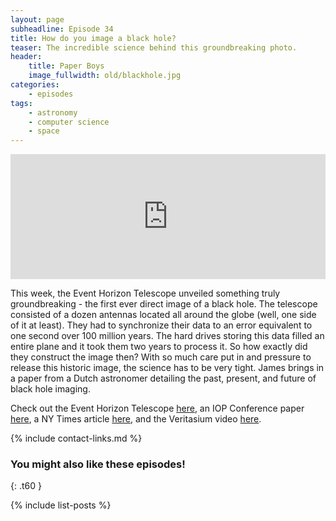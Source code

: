 ```yaml
---
layout: page
subheadline: Episode 34
title: How do you image a black hole?
teaser: The incredible science behind this groundbreaking photo.
header:
    title: Paper Boys
    image_fullwidth: old/blackhole.jpg
categories:
    - episodes
tags:
    - astronomy
    - computer science
    - space
---
```


<iframe src="https://pinecast.com/player/780a8d48-4ffd-4384-ad66-eb481c63e038?theme=thick" seamless height="200" style="border:0" class="pinecast-embed" frameborder="0" width="100%"></iframe>

This week, the Event Horizon Telescope unveiled something truly groundbreaking - the first ever direct image of a black hole. The telescope consisted of a dozen antennas located all around the globe (well, one side of it at least). They had to synchronize their data to an error equivalent to one second over 100 million years. The hard drives storing this data filled an entire plane and it took them two years to process it. So how exactly did they construct the image then? With so much care put in and pressure to release this historic image, the science has to be very tight. James brings in a paper from a Dutch astronomer detailing the past, present, and future of black hole imaging.

Check out the Event Horizon Telescope [here](https://eventhorizontelescope.org), an IOP Conference paper [here](https://iopscience.iop.org/article/10.1088/1742-6596/942/1/012001), a NY Times article [here](https://www.nytimes.com/2019/04/08/science/black-hole-photo.html), and the Veritasium video [here](https://www.youtube.com/watch?v=zUyH3XhpLTo).

{% include contact-links.md %}


### You might also like these episodes!
{: .t60 }

{% include list-posts %}
